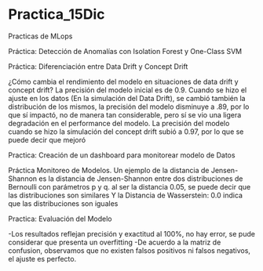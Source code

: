 # Practica_15Dic
Practicas de MLops

Práctica: Detección de Anomalías con Isolation Forest y One-Class SVM

Práctica: Diferenciación entre Data Drift y Concept Drift

¿Cómo cambia el rendimiento del modelo en situaciones de data drift y concept drift?
La precisión del modelo inicial es de 0.9. Cuando se hizo el ajuste en los datos (En la simulación del Data Drift), se cambió también la distribución de los mismos, la precisión del modelo disminuye a .89, por lo que sí impactó, no de manera tan considerable, pero sí se vio una ligera degradación en el performance del modelo.
La precisión del modelo cuando se hizo la simulación del concept drift subió a 0.97, por lo que se puede decir que mejoró

Practica: Creación de un dashboard para monitorear modelo de Datos

Práctica Monitoreo de Modelos.
Un ejemplo de la distancia de Jensen-Shannon es la distancia de Jensen-Shannon entre dos distribuciones de Bernoulli con parámetros p y q.
al ser la distancia 0.05, se puede decir que las distribuciones son similares
Y la Distancia de Wasserstein: 0.0 indica que las distribuciones son iguales

Practica: Evaluación del Modelo 

-Los resultados reflejan precisión y exactitud al 100%, no hay error, se pude considerar que presenta un overfitting
-De acuerdo a la matriz de confusion, observamos que no existen falsos positivos ni falsos negativos, el ajuste es perfecto. 





